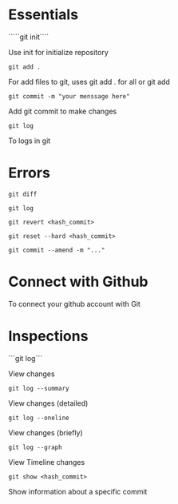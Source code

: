 <h1>Essentials</h1>


`````git init````

<p>Use init for initialize repository</p>

````git add .````

<p>For add files to git, uses git add . for all or git add <filename></p>

```git commit -m "your menssage here"```

<p>Add git commit to make changes</p>

```git log```

<p>To logs in git</p>




<h1>Errors</h1>

```git diff```

```git log```

```git revert <hash_commit>```

```git reset --hard <hash_commit>```

```git commit --amend -m "..."```


<h1>Connect with Github</h1>
<p>To connect your github account with Git</P>

<h1></h1>


<h1>Inspections</h1>
```git log```
<p>View changes</p>

```git log --summary```
<p>View changes (detailed)</p>

```git log --oneline```
<P>View changes (briefly)</p>

```git log --graph```
<P>View Timeline changes</p>

```git show <hash_commit>```
<p>Show information about a specific commit</P>